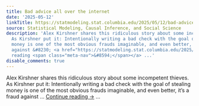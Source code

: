 ```yaml
---
title: Bad advice all over the internet
date: '2025-05-12'
linkTitle: https://statmodeling.stat.columbia.edu/2025/05/12/bad-advice-all-over-the-internet/
source: Statistical Modeling, Causal Inference, and Social Science
description: 'Alex Kirshner shares this ridiculous story about some incompetent thieves.
  As Kirshner put it: Intentionally writing a bad check with the goal of stealing
  money is one of the most obvious frauds imaginable, and even better, it’s a fraud
  against &#8230; <a href="https://statmodeling.stat.columbia.edu/2025/05/12/bad-advice-all-over-the-internet/">Continue
  reading <span class="meta-nav">&#8594;</span></a> ...'
disable_comments: true
---
```

Alex Kirshner shares this ridiculous story about some incompetent thieves. As Kirshner put it: Intentionally writing a bad check with the goal of stealing money is one of the most obvious frauds imaginable, and even better, it’s a fraud against &#8230; <a href="https://statmodeling.stat.columbia.edu/2025/05/12/bad-advice-all-over-the-internet/">Continue reading <span class="meta-nav">&#8594;</span></a> ...